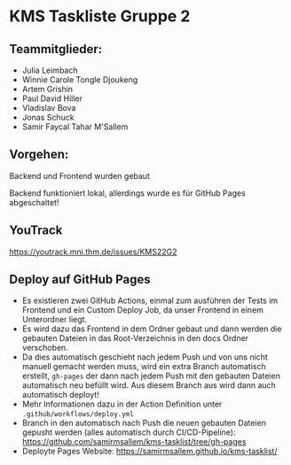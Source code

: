 # KMS Taskliste Gruppe 2

## Teammitglieder:

- Julia Leimbach
- Winnie Carole Tongle Djoukeng
- Artem Grishin
- Paul David Hiller
- Vladislav Bova
- Jonas Schuck
- Samir Faycal Tahar M'Sallem

## Vorgehen:


Backend und Frontend wurden gebaut

Backend funktioniert lokal, allerdings wurde es für GitHub Pages abgeschaltet!

## YouTrack

https://youtrack.mni.thm.de/issues/KMS22G2



## Deploy auf GitHub Pages

- Es existieren zwei GitHub Actions, einmal zum ausführen der Tests im Frontend und ein Custom Deploy Job, da unser Frontend in einem Unterordner liegt.
- Es wird dazu das Frontend in dem Ordner gebaut und dann werden die gebauten Dateien in das Root-Verzeichnis in den docs Ordner verschoben.
- Da dies automatisch geschieht nach jedem Push und von uns nicht manuell gemacht werden muss, wird ein extra Branch automatisch erstellt, `gh-pages` der dann nach jedem Push mit den gebauten Dateien automatisch neu befüllt wird. Aus diesem Branch aus wird dann auch automatisch deployt!
- Mehr Informationen dazu in der Action Definition unter `.github/workflows/deploy.yml`
- Branch in den automatisch nach Push die neuen gebauten Dateien gepusht werden (alles automatisch durch CI/CD-Pipeline): https://github.com/samirmsallem/kms-tasklist/tree/gh-pages
- Deployte Pages Website: https://samirmsallem.github.io/kms-tasklist/

